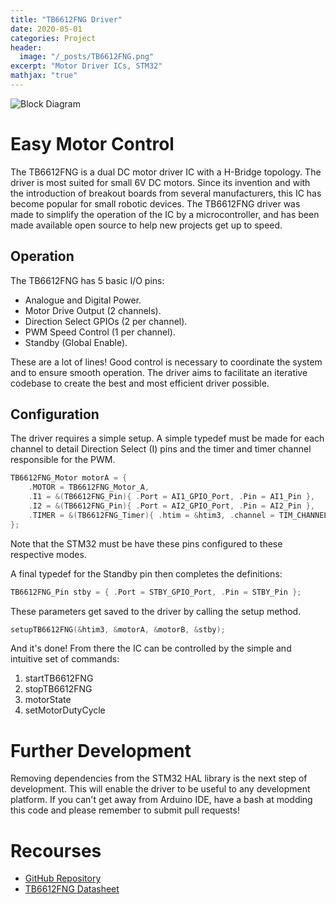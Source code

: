 ```yaml
---
title: "TB6612FNG Driver"
date: 2020-05-01
categories: Project
header:
  image: "/_posts/TB6612FNG.png"
excerpt: "Motor Driver ICs, STM32"
mathjax: "true"
---
```


<img src="{{ site.url }}{{ site.baseurl }}/_posts/TB6612FNG.png" alt="Block Diagram">

# Easy Motor Control

The TB6612FNG is a dual DC motor driver IC with a H-Bridge topology. The driver is most suited for small 6V DC motors. Since its invention and with the introduction of breakout boards from several manufacturers, this IC has become popular for small robotic devices. The TB6612FNG driver was made to simplify the operation of the IC by a microcontroller, and has been made available open source to help new projects get up to speed.

## Operation

The TB6612FNG has 5 basic I/O pins:
* Analogue and Digital Power.
* Motor Drive Output (2 channels).
* Direction Select GPIOs (2 per channel).
* PWM Speed Control (1 per channel).
* Standby (Global Enable).

These are a lot of lines! Good control is necessary to coordinate the system and to ensure smooth operation. The driver aims to facilitate an iterative codebase to create the best and most efficient driver possible.

## Configuration

The driver requires a simple setup. A simple typedef must be made for each channel to detail Direction Select (I) pins and the timer and timer channel responsible for the PWM.

```c
TB6612FNG_Motor motorA = {
    .MOTOR = TB6612FNG_Motor_A,
    .I1 = &(TB6612FNG_Pin){ .Port = AI1_GPIO_Port, .Pin = AI1_Pin },
    .I2 = &(TB6612FNG_Pin){ .Port = AI2_GPIO_Port, .Pin = AI2_Pin },
    .TIMER = &(TB6612FNG_Timer){ .htim = &htim3, .channel = TIM_CHANNEL_4}
};
```
Note that the STM32 must be have these pins configured to these respective modes.

A final typedef for the Standby pin then completes the definitions:

```c
TB6612FNG_Pin stby = { .Port = STBY_GPIO_Port, .Pin = STBY_Pin };
```
These parameters get saved to the driver by calling the setup method.
```c
setupTB6612FNG(&htim3, &motorA, &motorB, &stby);
```
And it's done! From there the IC can be controlled by the simple and intuitive set of commands:
1. startTB6612FNG
2. stopTB6612FNG
3. motorState
4. setMotorDutyCycle

# Further Development

Removing dependencies from the STM32 HAL library is the next step of development. This will enable the driver to be useful to any development platform. If you can't get away from Arduino IDE, have a bash at modding this code and please remember to submit pull requests!

# Recourses

* [GitHub Repository](https://github.com/LawrenceStanton/TB6612FNG_Driver)
* [TB6612FNG Datasheet](https://toshiba.semicon-storage.com/info/docget.jsp?did=10660&prodName=TB6612FNG)